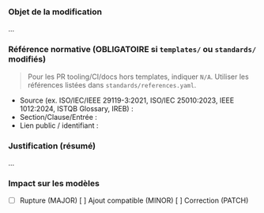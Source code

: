 ### Objet de la modification
...

### Référence normative (OBLIGATOIRE si `templates/` ou `standards/` modifiés)
> Pour les PR tooling/CI/docs hors templates, indiquer `N/A`. Utiliser les références listées dans `standards/references.yaml`.
- Source (ex. ISO/IEC/IEEE 29119-3:2021, ISO/IEC 25010:2023, IEEE 1012:2024, ISTQB Glossary, IREB) :
- Section/Clause/Entrée :
- Lien public / identifiant :

### Justification (résumé)
...

### Impact sur les modèles
- [ ] Rupture (MAJOR)  [ ] Ajout compatible (MINOR)  [ ] Correction (PATCH)
